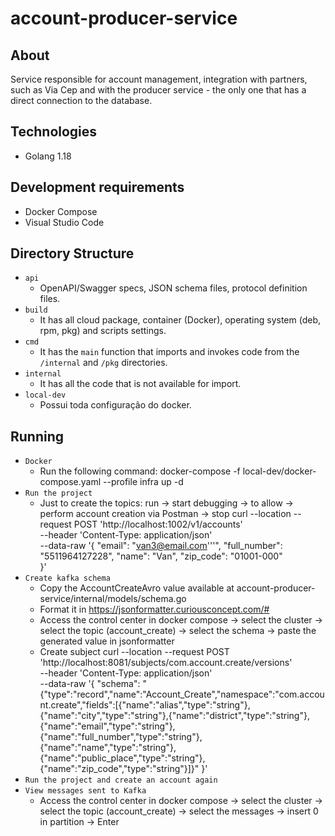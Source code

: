 # account-producer-service

## About
Service responsible for account management, integration with partners, such as Via Cep and with the producer service - the only one that has a direct connection to the database.

## Technologies
* Golang 1.18

## Development requirements
* Docker Compose
* Visual Studio Code

## Directory Structure
- `api`
    - OpenAPI/Swagger specs, JSON schema files, protocol definition files.
- `build`
    - It has all cloud package, container (Docker), operating system (deb, rpm, pkg) and scripts settings.
- `cmd`
    - It has the `main` function that imports and invokes code from the `/internal` and `/pkg` directories.
- `internal`
    - It has all the code that is not available for import.
- `local-dev`
    - Possui toda configuração do docker.

## Running
- `Docker`
    - Run the following command: docker-compose -f local-dev/docker-compose.yaml --profile infra up -d
- `Run the project`
    - Just to create the topics: run -> start debugging -> to allow -> perform account creation via Postman -> stop
    curl --location --request POST 'http://localhost:1002/v1/accounts' \
    --header 'Content-Type: application/json' \
    --data-raw '{
        "email": "van3@email.com'\''",
        "full_number": "5511964127228",
        "name": "Van",
        "zip_code": "01001-000"  
    }'
- `Create kafka schema`
    - Copy the AccountCreateAvro value available at account-producer-service/internal/models/schema.go
    - Format it in https://jsonformatter.curiousconcept.com/#
    - Access the control center in docker compose -> select the cluster -> select the topic (account_create) -> select the schema -> paste the generated value in jsonformatter
    - Create subject
    curl --location --request POST 'http://localhost:8081/subjects/com.account.create/versions' \
    --header 'Content-Type: application/json' \
    --data-raw '{
        "schema": "{\"type\":\"record\",\"name\":\"Account_Create\",\"namespace\":\"com.account.create\",\"fields\":[{\"name\":\"alias\",\"type\":\"string\"},{\"name\":\"city\",\"type\":\"string\"},{\"name\":\"district\",\"type\":\"string\"},{\"name\":\"email\",\"type\":\"string\"},{\"name\":\"full_number\",\"type\":\"string\"},{\"name\":\"name\",\"type\":\"string\"},{\"name\":\"public_place\",\"type\":\"string\"},{\"name\":\"zip_code\",\"type\":\"string\"}]}"
    }'
- `Run the project and create an account again`
- `View messages sent to Kafka`
    - Access the control center in docker compose -> select the cluster -> select the topic (account_create) -> select the messages -> insert 0 in partition -> Enter





